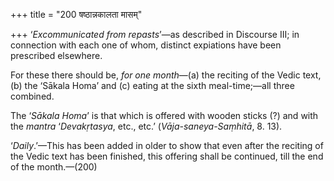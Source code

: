 +++
title = "200 षष्ठान्नकालता मासम्"

+++
‘*Excommunicated from repasts*’—as described in Discourse III; in
connection with each one of whom, distinct expiations have been
prescribed elsewhere.

For these there should be, *for one month*—(a) the reciting of the Vedic
text, (b) the ‘Sākala Homa’ and (c) eating at the sixth meal-time;—all
three combined.

The ‘*Sākala Homa*’ is that which is offered with wooden sticks (?) and
with the *mantra* ‘*Devakṛtasya*, etc., etc.’ (*Vāja-saneya-Saṃhitā*, 8.
13).

‘*Daily*.’—This has been added in older to show that even after the
reciting of the Vedic text has been finished, this offering shall be
continued, till the end of the month.—(200)


